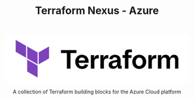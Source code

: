 <h1 align="center"> Terraform Nexus - Azure </h1> <br>
<p align="center">
  <a href="https://developer.hashicorp.com/terraform/intro">
    <picture>
      <source media="(prefers-color-scheme: dark)" srcset="_assets/Terraform_onDark.png" width="512">
      <img alt="Terraform" title="Terraform" src="_assets/Terraform_onLight.png" width="512">
    </picture>
  </a>
</p>

<p align="center">
  A collection of Terraform building blocks for the Azure Cloud platform
</p>